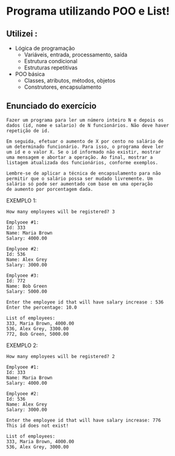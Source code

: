 # Programa utilizando POO e List!

## Utilizei :

- Lógica de programação
  - Variáveis, entrada, processamento, saída
  - Estrutura condicional
  - Estruturas repetitivas
- POO básica
  - Classes, atributos, métodos, objetos
  - Construtores, encapsulamento

## Enunciado do exercício

```
Fazer um programa para ler um número inteiro N e depois os 
dados (id, nome e salario) de N funcionários. Não deve haver 
repetição de id. 
 
Em seguida, efetuar o aumento de X por cento no salário de 
um determinado funcionário. Para isso, o programa deve ler 
um id e o valor X. Se o id informado não existir, mostrar 
uma mensagem e abortar a operação. Ao final, mostrar a 
listagem atualizada dos funcionários, conforme exemplos.
 
Lembre-se de aplicar a técnica de encapsulamento para não 
permitir que o salário possa ser mudado livremente. Um 
salário só pode ser aumentado com base em uma operação 
de aumento por porcentagem dada.
```

EXEMPLO 1:
```
How many employees will be registered? 3

Emplyoee #1:
Id: 333
Name: Maria Brown
Salary: 4000.00

Emplyoee #2:
Id: 536
Name: Alex Grey
Salary: 3000.00

Emplyoee #3:
Id: 772
Name: Bob Green
Salary: 5000.00

Enter the employee id that will have salary increase : 536
Enter the percentage: 10.0

List of employees:
333, Maria Brown, 4000.00
536, Alex Grey, 3300.00
772, Bob Green, 5000.00
```

EXEMPLO 2:
```
How many employees will be registered? 2

Emplyoee #1:
Id: 333
Name: Maria Brown
Salary: 4000.00

Emplyoee #2:
Id: 536
Name: Alex Grey
Salary: 3000.00

Enter the employee id that will have salary increase: 776
This id does not exist!

List of employees:
333, Maria Brown, 4000.00
536, Alex Grey, 3000.00
```
